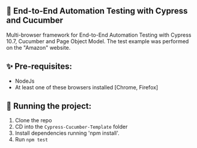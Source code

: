 ## 👋 End-to-End Automation Testing with Cypress and Cucumber

Multi-browser framework for End-to-End Automation Testing with Cypress 10.7, Cucumber and Page Object Model.
The test example was performed on the "Amazon" website.

## ✨ Pre-requisites:

- NodeJs
- At least one of these browsers installed [Chrome, Firefox]

## 🔨 Running the project:

1. Clone the repo
2. CD into the `Cypress-Cucumber-Template` folder
3. Install dependencies running 'npm install'.
4. Run `npm test`  
